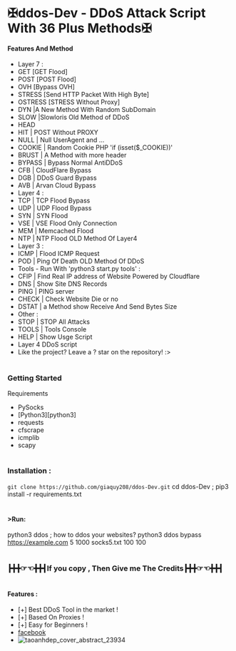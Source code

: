 # ✠ddos-Dev - DDoS Attack Script With 36 Plus Methods✠
#### Features And Method
- Layer 7 :
- GET [GET Flood]
- POST [POST Flood]
- OVH [Bypass OVH]
- STRESS [Send HTTP Packet With High Byte]
- OSTRESS [STRESS Without Proxy]
- DYN |A New Method With Random SubDomain
- SLOW |Slowloris Old Method of DDoS
- HEAD 
- HIT | POST Without PROXY
- NULL | Null UserAgent and ...
- COOKIE | Random Cookie PHP 'if (isset($_COOKIE))'
- BRUST | A Method with more header
- BYPASS | Bypass Normal AntiDDoS
- CFB | CloudFlare Bypass
- DGB | DDoS Guard Bypass
- AVB | Arvan Cloud Bypass
- Layer 4 :
- TCP | TCP Flood Bypass
- UDP | UDP Flood Bypass
- SYN | SYN Flood
- VSE | VSE Flood Only Connection
- MEM | Memcached Flood
- NTP | NTP Flood OLD Method Of Layer4
- Layer 3 :
- ICMP | Flood ICMP Request
- POD | Ping Of Death OLD Method Of DDoS
- Tools - Run With 'python3 start.py tools' :
- CFIP | Find Real IP address of Website Powered by Cloudflare
- DNS | Show Site DNS Records
- PING | PING server
- CHECK | Check Website Die or no
- DSTAT | a Method show Receive And Send Bytes Size
- Other :
- STOP | STOP All Attacks
- TOOLS | Tools Console
- HELP | Show Usge Script
- Layer 4 DDoS script 
- Like the project? Leave a ? star on the repository! :>
#
### Getting Started
Requirements 
- PySocks
- [Python3][python3]
- requests
- cfscrape
- icmplib
- scapy
#
### Installation :
`` git clone https://github.com/giaquy208/ddos-Dev.git
`` cd ddos-Dev
; pip3 install -r requirements.txt
#
#### >Run:
python3 ddos ; how to ddos your websites? python3 ddos bypass https://example.com 5 1000 socks5.txt 100 100
#
### ┣╋╋☞☜╋╋┫If you copy , Then Give me The Credits┣╋╋☞☜╋╋┫
#
#### Features :
- [+] Best DDoS Tool in the market !
- [+] Based On Proxies !
- [+] Easy for Beginners !
- [facebook](https://www.facebook.com/profile.php?id=100084657518646)
- ![taoanhdep_cover_abstract_23934](https://user-images.githubusercontent.com/118114783/201668837-bdb17b13-bb54-4954-a865-e9508b2c7e72.jpg)
